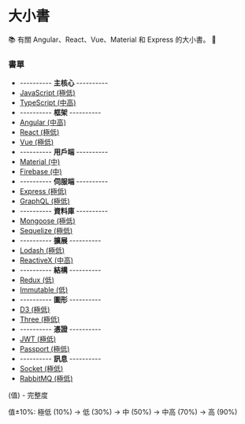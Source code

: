 # 大小書

:books: 有關 Angular、React、Vue、Material 和 Express 的大小書。 :memo:

### 書單

* ---------- **主核心** ----------
* [JavaScript (極低)](https://github.com/Shyam-Chen/Big-Little-Books/blob/master/JavaScript.md)
* [TypeScript (中高)](https://github.com/Shyam-Chen/Big-Little-Books/blob/master/TypeScript.md)
* ---------- **框架** ----------
* [Angular (中高)](https://github.com/Shyam-Chen/Big-Little-Books/blob/master/Angular/README.md)
* [React (極低)](https://github.com/Shyam-Chen/Big-Little-Books/blob/master/React/README.md)
* [Vue (極低)](https://github.com/Shyam-Chen/Big-Little-Books/blob/master/Vue/README.md)
* ---------- **用戶端** ----------
* [Material (中)](https://github.com/Shyam-Chen/Big-Little-Books/blob/master/Material.md)
* [Firebase (中)](https://github.com/Shyam-Chen/Big-Little-Books/blob/master/Firebase.md)
* ---------- **伺服端** ----------
* [Express (極低)](https://github.com/Shyam-Chen/Big-Little-Books/blob/master/Express.md)
* [GraphQL (極低)](https://github.com/Shyam-Chen/Big-Little-Books/blob/master/GraphQL.md)
* ---------- **資料庫** ----------
* [Mongoose (極低)](https://github.com/Shyam-Chen/Big-Little-Books/blob/master/Mongoose.md)
* [Sequelize (極低)](https://github.com/Shyam-Chen/Big-Little-Books/blob/master/Sequelize.md)
* ---------- **擴展** ----------
* [Lodash (極低)](https://github.com/Shyam-Chen/Big-Little-Books/blob/master/Lodash.md)
* [ReactiveX (中高)](https://github.com/Shyam-Chen/Big-Little-Books/blob/master/ReactiveX.md)
* ---------- **結構** ----------
* [Redux (低)](https://github.com/Shyam-Chen/Big-Little-Books/blob/master/Redux.md)
* [Immutable (低)](https://github.com/Shyam-Chen/Big-Little-Books/blob/master/Immutable.md)
* ---------- **圖形** ----------
* [D3 (極低)](https://github.com/Shyam-Chen/Big-Little-Books/blob/master/D3.md)
* [Three (極低)](https://github.com/Shyam-Chen/Big-Little-Books/blob/master/Three.md)
* ---------- **憑證** ----------
* [JWT (極低)](https://github.com/Shyam-Chen/Big-Little-Books/blob/master/JWT.md)
* [Passport (極低)](https://github.com/Shyam-Chen/Big-Little-Books/blob/master/Passport.md)
* ---------- **訊息** ----------
* [Socket (極低)](https://github.com/Shyam-Chen/Big-Little-Books/blob/master/Socket.md)
* [RabbitMQ (極低)](https://github.com/Shyam-Chen/Big-Little-Books/blob/master/RabbitMQ.md)

(值) - 完整度

值±10%: 極低 (10%) -> 低 (30%) -> 中 (50%) -> 中高 (70%) -> 高 (90%)
